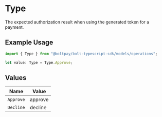 # Type

The expected authorization result when using the generated token for a payment.

## Example Usage

```typescript
import { Type } from "@boltpay/bolt-typescript-sdk/models/operations";

let value: Type = Type.Approve;
```

## Values

| Name      | Value     |
| --------- | --------- |
| `Approve` | approve   |
| `Decline` | decline   |